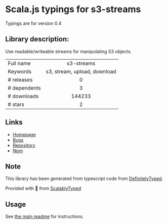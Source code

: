
# Scala.js typings for s3-streams

Typings are for version 0.4

## Library description:
Use readable/writeable streams for manipulating S3 objects.

|                    |                 |
| ------------------ | :-------------: |
| Full name          | s3-streams |
| Keywords           | s3, stream, upload, download |
| # releases         | 0 |
| # dependents       | 3 |
| # downloads        | 144233 |
| # stars            | 2 |

## Links
- [Homepage](https://github.com/izaakschroeder/s3-streams)
- [Bugs](https://github.com/izaakschroeder/s3-streams/issues)
- [Repository](https://github.com/izaakschroeder/s3-streams)
- [Npm](https://www.npmjs.com/package/s3-streams)
    


## Note
This library has been generated from typescript code from [DefinitelyTyped](https://definitelytyped.org).

Provided with :purple_heart: from [ScalablyTyped](https://github.com/oyvindberg/ScalablyTyped)

## Usage
See [the main readme](../../readme.md) for instructions.


